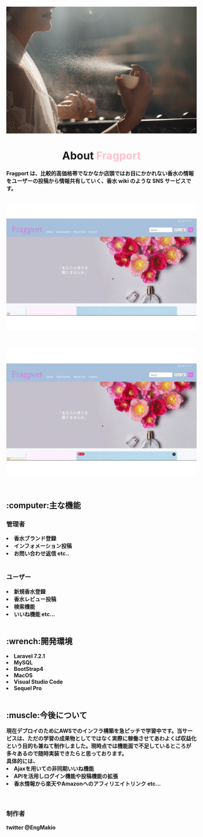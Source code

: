 <p align="center"><img src="https://github.com/Makio-eng/Fragport/blob/master/about04.jpeg" width="600"></p>

<h1 align="center"><b> About <font color="pink">Fragport</font></h1>

Fragport は、比較的高価格帯でなかなか店頭ではお目にかかれない香水の情報をユーザーの投稿から情報共有していく、香水 wiki のような SNS サービスです。
<br>
<br>

<p align="center"><img src="https://github.com/Makio-eng/Fragport/blob/master/fpmaingif.gif" width="700"></p>
<br>
<p align="center"><img src="https://github.com/Makio-eng/Fragport/blob/master/fpabout.gif" width="700"></p>
<br>

<h2>:computer:主な機能</h2>

### 管理者

<li>香水ブランド登録</li>
<li>インフォメーション投稿</li>
<li>お問い合わせ返信 etc..</li>
<br>

### ユーザー

<li>新規香水登録</li>
<li>香水レビュー投稿</li>
<li>検索機能</li>
<li>いいね機能 etc...</li>
<br>

<h2>:wrench:開発環境</h2>
<li>Laravel 7.2.1</li>
<li>MySQL</li>
<li>BootStrap4</li>
<li>MacOS</li>
<li>Visual Studio Code</li>
<li>Sequel Pro</li>
<br>

<h2>:muscle:今後について</h2>
現在デプロイのためにAWSでのインフラ構築を急ピッチで学習中です。当サービスは、ただの学習の成果物としてではなく実際に稼働させてあわよくば収益化という目的も兼ねて制作しました。現時点では機能面で不足しているところが多々あるので随時実装できたらと思っております。<br>
具体的には、
<li>Ajaxを用いての非同期いいね機能</li>
<li>APIを活用しログイン機能や投稿機能の拡張</li>
<li>香水情報から楽天やAmazonへのアフィリエイトリンク etc...</li>
<br>
<br>

### 制作者

twitter @EngMakio
